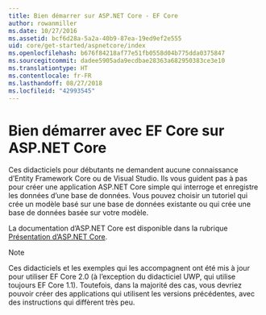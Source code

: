 ```yaml
---
title: Bien démarrer sur ASP.NET Core - EF Core
author: rowanmiller
ms.date: 10/27/2016
ms.assetid: bcf6d28a-5a2a-40b9-87ea-19ed9ef2e555
uid: core/get-started/aspnetcore/index
ms.openlocfilehash: b676f84218af77e51fb0558d04b775dda0375847
ms.sourcegitcommit: dadee5905ada9ecdbae28363a682950383ce3e10
ms.translationtype: HT
ms.contentlocale: fr-FR
ms.lasthandoff: 08/27/2018
ms.locfileid: "42993545"
---
```

# <a name="getting-started-with-ef-core-on-aspnet-core"></a>Bien démarrer avec EF Core sur ASP.NET Core

Ces didacticiels pour débutants ne demandent aucune connaissance d’Entity Framework Core ou de Visual Studio. Ils vous guident pas à pas pour créer une application ASP.NET Core simple qui interroge et enregistre les données d’une base de données. Vous pouvez choisir un tutoriel qui crée un modèle basé sur une base de données existante ou qui crée une base de données basée sur votre modèle.

La documentation d’ASP.NET Core est disponible dans la rubrique [Présentation d’ASP.NET Core](/aspnet/core/).

> [!NOTE]  
> Ces didacticiels et les exemples qui les accompagnent ont été mis à jour pour utiliser EF Core 2.0 (à l’exception du didacticiel UWP, qui utilise toujours EF Core 1.1). Toutefois, dans la majorité des cas, vous devriez pouvoir créer des applications qui utilisent les versions précédentes, avec des instructions qui diffèrent très peu.

